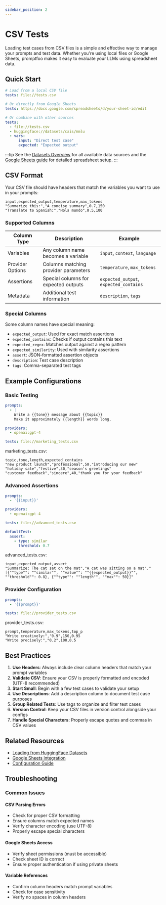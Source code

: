 ```yaml
---
sidebar_position: 2
---
```


# CSV Tests

Loading test cases from CSV files is a simple and effective way to manage your prompts and test data. Whether you're using local files or Google Sheets, promptfoo makes it easy to evaluate your LLMs using spreadsheet data.

## Quick Start

```yaml
# Load from a local CSV file
tests: file://tests.csv

# Or directly from Google Sheets
tests: https://docs.google.com/spreadsheets/d/your-sheet-id/edit

# Or combine with other sources
tests:
  - file://tests.csv
  - huggingface://datasets/cais/mmlu
  - vars:
      input: "Direct test case"
      expected: "Expected output"
```

:::tip
See the [Datasets Overview](/docs/configuration/datasets) for all available data sources and the [Google Sheets guide](/docs/configuration/tests/google-sheets) for detailed spreadsheet setup.
:::

## CSV Format

Your CSV file should have headers that match the variables you want to use in your prompts:

```csv
input,expected_output,temperature,max_tokens
"Summarize this:","A concise summary",0.7,150
"Translate to Spanish:","Hola mundo",0.5,100
```

### Supported Columns

| Column Type      | Description                          | Example                                |
| ---------------- | ------------------------------------ | -------------------------------------- |
| Variables        | Any column name becomes a variable   | `input`, `context`, `language`         |
| Provider Options | Columns matching provider parameters | `temperature`, `max_tokens`            |
| Assertions       | Special columns for expected outputs | `expected_output`, `expected_contains` |
| Metadata         | Additional test information          | `description`, `tags`                  |

### Special Columns

Some column names have special meaning:

- `expected_output`: Used for exact match assertions
- `expected_contains`: Checks if output contains this text
- `expected_regex`: Matches output against a regex pattern
- `expected_similarity`: Used with similarity assertions
- `assert`: JSON-formatted assertion objects
- `description`: Test case description
- `tags`: Comma-separated test tags

## Example Configurations

### Basic Testing

```yaml
prompts:
  - |
    Write a {{tone}} message about {{topic}}
    Make it approximately {{length}} words long.

providers:
  - openai:gpt-4

tests: file://marketing_tests.csv
```

marketing_tests.csv:

```csv
topic,tone,length,expected_contains
"new product launch","professional",50,"introducing our new"
"holiday sale","festive",30,"season's greetings"
"customer feedback","sincere",40,"thank you for your feedback"
```

### Advanced Assertions

```yaml
prompts:
  - '{{input}}'

providers:
  - openai:gpt-4

tests: file://advanced_tests.csv

defaultTest:
  assert:
    - type: similar
      threshold: 0.7
```

advanced_tests.csv:

```csv
input,expected_output,assert
"Summarize: The cat sat on the mat","A cat was sitting on a mat","[{""type"": ""similar"", ""value"": ""{{expected_output}}"", ""threshold"": 0.8}, {""type"": ""length"", ""max"": 50}]"
```

### Provider Configuration

```yaml
prompts:
  - '{{prompt}}'

tests: file://provider_tests.csv
```

provider_tests.csv:

```csv
prompt,temperature,max_tokens,top_p
"Write creatively:","0.9",150,0.95
"Write precisely:","0.2",100,0.5
```

## Best Practices

1. **Use Headers**: Always include clear column headers that match your prompt variables
2. **Validate CSV**: Ensure your CSV is properly formatted and encoded (UTF-8 recommended)
3. **Start Small**: Begin with a few test cases to validate your setup
4. **Use Descriptions**: Add a description column to document test case purposes
5. **Group Related Tests**: Use tags to organize and filter test cases
6. **Version Control**: Keep your CSV files in version control alongside your configs
7. **Handle Special Characters**: Properly escape quotes and commas in CSV values

## Related Resources

- [Loading from HuggingFace Datasets](/docs/configuration/tests/huggingface)
- [Google Sheets Integration](/docs/integrations/google-sheets)
- [Configuration Guide](/docs/configuration/guide)

## Troubleshooting

### Common Issues

#### CSV Parsing Errors

- Check for proper CSV formatting
- Ensure columns match expected names
- Verify character encoding (use UTF-8)
- Properly escape special characters

#### Google Sheets Access

- Verify sheet permissions (must be accessible)
- Check sheet ID is correct
- Ensure proper authentication if using private sheets

#### Variable References

- Confirm column headers match prompt variables
- Check for case sensitivity
- Verify no spaces in column headers
